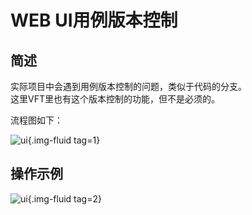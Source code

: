 # WEB UI用例版本控制

## 简述
实际项目中会遇到用例版本控制的问题，类似于代码的分支。<br />
这里VFT里也有这个版本控制的功能，但不是必须的。

流程图如下：

![ui](/img/versionProcess.png){.img-fluid tag=1}

## 操作示例
![ui](/img/version.gif){.img-fluid tag=2}
